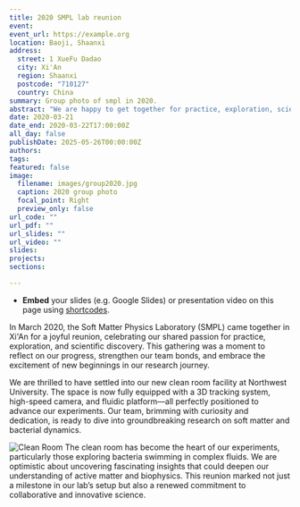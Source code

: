 ```yaml
---
title: 2020 SMPL lab reunion 
event: 
event_url: https://example.org
location: Baoji, Shaanxi
address:
  street: 1 XueFu Dadao
  city: Xi'An
  region: Shaanxi
  postcode: "710127"
  country: China
summary: Group photo of smpl in 2020.
abstract: "We are happy to get together for practice, exploration, science and enjoyfullness."
date: 2020-03-21
date_end: 2020-03-22T17:00:00Z
all_day: false
publishDate: 2025-05-26T00:00:00Z
authors: 
tags: 
featured: false
image:
  filename: images/group2020.jpg
  caption: 2020 group photo
  focal_point: Right
  preview_only: false
url_code: ""
url_pdf: ""
url_slides: ""
url_video: ""
slides: 
projects: 
sections: 

---
```

- **Embed** your slides (e.g. Google Slides) or presentation video on this page using [shortcodes](https://docs.hugoblox.com/writing-markdown-latex/).

In March 2020, the Soft Matter Physics Laboratory (SMPL) came together in Xi'An for a joyful reunion, celebrating our shared passion for practice, exploration, and scientific discovery. This gathering was a moment to reflect on our progress, strengthen our team bonds, and embrace the excitement of new beginnings in our research journey.

  

We are thrilled to have settled into our new clean room facility at Northwest University. The space is now fully equipped with a 3D tracking system, high-speed camera, and fluidic platform—all perfectly positioned to advance our experiments. Our team, brimming with curiosity and dedication, is ready to dive into groundbreaking research on soft matter and bacterial dynamics.

![Clean Room](ExperimentBact.jpg)
The clean room has become the heart of our experiments, particularly those exploring bacteria swimming in complex fluids. We are optimistic about uncovering fascinating insights that could deepen our understanding of active matter and biophysics. This reunion marked not just a milestone in our lab’s setup but also a renewed commitment to collaborative and innovative science.